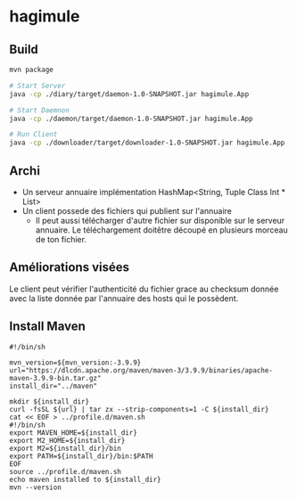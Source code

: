 # hagimule

## Build

```bash
mvn package

# Start Server
java -cp ./diary/target/daemon-1.0-SNAPSHOT.jar hagimule.App

# Start Daemnon
java -cp ./daemon/target/daemon-1.0-SNAPSHOT.jar hagimule.App

# Run Client
java -cp ./downloader/target/downloader-1.0-SNAPSHOT.jar hagimule.App
```

## Archi

- Un serveur annuaire implémentation HashMap<String, Tuple Class Int \* List<Host>>
- Un client possede des fichiers qui publient sur l'annuaire
  - Il peut aussi télécharger d'autre fichier sur disponible sur le serveur annuaire.
    Le téléchargement doitêtre découpé en plusieurs morceau de ton fichier.

## Améliorations visées

Le client peut vérifier l'authenticité
du fichier grace au checksum donnée avec la liste donnée par l'annuaire des hosts qui le possèdent.

## Install Maven

```
#!/bin/sh

mvn_version=${mvn_version:-3.9.9}
url="https://dlcdn.apache.org/maven/maven-3/3.9.9/binaries/apache-maven-3.9.9-bin.tar.gz"
install_dir="../maven"

mkdir ${install_dir}
curl -fsSL ${url} | tar zx --strip-components=1 -C ${install_dir}
cat << EOF > ../profile.d/maven.sh
#!/bin/sh
export MAVEN_HOME=${install_dir}
export M2_HOME=${install_dir}
export M2=${install_dir}/bin
export PATH=${install_dir}/bin:$PATH
EOF
source ../profile.d/maven.sh
echo maven installed to ${install_dir}
mvn --version
```

